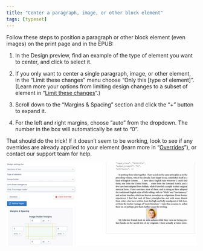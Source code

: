 ```yaml
---
title: "Center a paragraph, image, or other block element"
tags: [typeset]
---
```

 
<html><body><section data-type="chapter" class="hsecchapter" data-hederis-type="hsecchapter" id="center-a-block" data-pi-attrs="id: center-a-block; data-tags: typeset;" role="doc-chapter" data-tags="typeset" data-author-name=" " data-book-title=" " title="Center a paragraph, image, or other block element"><p class="hblkp" data-hederis-type="hblkp" id="pUcwjmajF">Follow these steps to position a paragraph or other block element (even images) on the print page and in the EPUB:</p><ol class="hwprnumlist" data-hederis-type="hwprnumlist" id="pLhdDm9ul"><li class="hblkoli" data-hederis-type="hblkoli" id="lib417v1zA"><p class="hblkoli" data-hederis-type="hblklip" id="paqpqGpbn">In the Design preview, find an example of the type of element you want to center, and click to select it.</p></li><li class="hblkoli" data-hederis-type="hblkoli" id="lixIxi47JQ"><p class="hblkoli" data-hederis-type="hblklip" id="pOyyIHpjg">If you only want to center a single paragraph, image, or other element, in the &#8220;Limit these changes&#8221; menu choose &#8220;Only this [type of element]&#8221;. (Learn more your options from limiting design changes to a subset of element in &#8220;<a href="{% link _docs/selectors.md %}" class="hspana" data-hederis-type="hspana" id="p6eFtevpO">Limit these changes</a>&#8221;.)</p></li><li class="hblkoli" data-hederis-type="hblkoli" id="libAFMcktp"><p class="hblkoli" data-hederis-type="hblklip" id="psjbbFRBR">Scroll down to the &#8220;Margins &amp; Spacing&#8221; section and click the &#8220;+&#8221; button to expand it.</p></li><li class="hblkoli" data-hederis-type="hblkoli" id="liRRFj3m63"><p class="hblkoli" data-hederis-type="hblklip" id="plEZ9b9cU">For the left and right margins, choose &#8220;auto&#8221; from the dropdown. The number in the box will automatically be set to &#8220;0&#8221;.</p></li></ol><p class="hblkp" data-hederis-type="hblkp" id="pMwBotPZY">That should do the trick! If it doesn&#8217;t seem to be working, look to see if any overrides are already applied to your element (learn more in &#8220;<a href="{% link _docs/design-settings-and-inheritance.md %}" class="hspana" data-hederis-type="hspana" id="pawNyVjbe">Overrides</a>&#8221;), or contact our support team for help.</p><img data-hederis-type="hblkimg" class="hblkimg" id="pPnLaMBgo" src="/images/centerblock1.png" data-img-src="/images/centerblock1.png"/></section></body></html>
